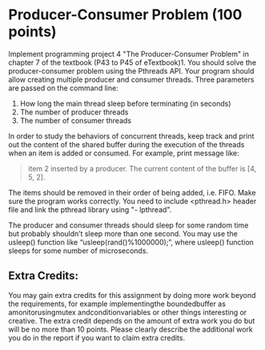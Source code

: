 # Producer-Consumer Problem (100 points)

Implement programming project 4 "The Producer-Consumer Problem" in chapter 7 of the textbook
(P43 to P45 of eTextbook)1. You should solve the producer-consumer problem using the Pthreads
API. Your program should allow creating multiple producer and consumer threads. Three
parameters are passed on the command line:

1. How long the main thread sleep before terminating (in seconds)
2. The number of producer threads
3. The number of consumer threads

In order to study the behaviors of concurrent threads, keep track and print out the content of the
shared buffer during the execution of the threads when an item is added or consumed. For example,
print message like:

> item 2 inserted by a producer. The current content of the buffer is [4, 5, 2].

The items should be removed in their order of being added, i.e. FIFO. Make sure the program works
correctly. You need to include <pthread.h> header file and link the pthread library using "-
lpthread".

The producer and consumer threads should sleep for some random time but probably shouldn’t
sleep more than one second. You may use the usleep() function like
“usleep(rand()%1000000);”, where usleep() function sleeps for some number of
microseconds.

## Extra Credits:
You may gain extra credits for this assignment by doing more work beyond the requirements, for
example implementingthe boundedbuffer as amonitorusingmutex andconditionvariables or other
things interesting or creative. The extra credit depends on the amount of extra work you do but will
be no more than 10 points. Please clearly describe the additional work you do in the report if you
want to claim extra credits.

